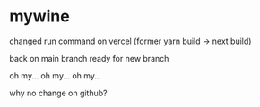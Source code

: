# mywine

changed run command on vercel (former yarn build -> next build)

back on main branch ready for new branch

oh my... oh my... oh my...

why no change on github?
